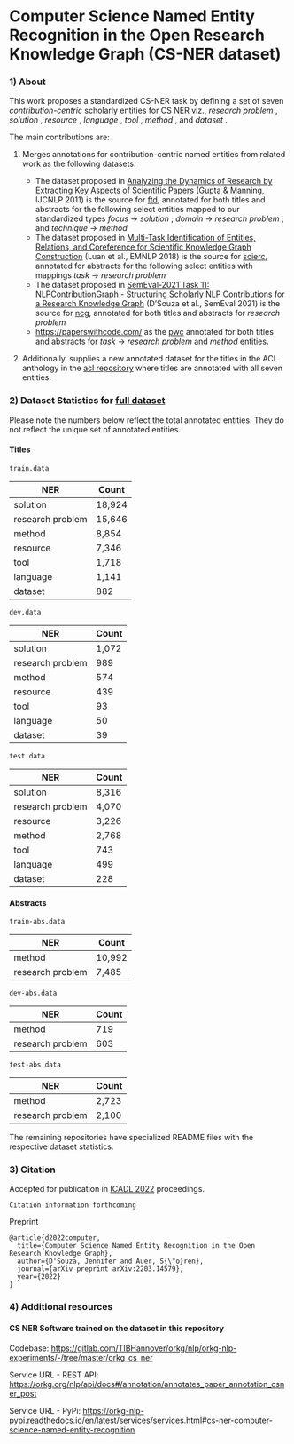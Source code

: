 # Computer Science Named Entity Recognition in the Open Research Knowledge Graph (CS-NER dataset)

### 1) About

This work proposes a standardized CS-NER task by defining a set of seven _contribution-centric_ scholarly
entities for CS NER viz., _research problem_ , _solution_ , _resource_ , _language_ ,
_tool_ , _method_ , and _dataset_ . 

The main contributions are:

1) Merges annotations for contribution-centric named entities from related work as the following datasets: 
   - The dataset proposed in [Analyzing the Dynamics of Research by Extracting Key Aspects of Scientific Papers](https://aclanthology.org/I11-1001/) (Gupta & Manning, IJCNLP 2011) is the source for [ftd](https://github.com/jd-coderepos/contributions-ner-cs/tree/main/ftd), annotated for both titles and abstracts for the following select entities mapped to our standardized types _focus_ -> _solution_ ; _domain_ -> _research problem_ ; and _technique_ -> _method_ 
   - The dataset proposed in [Multi-Task Identification of Entities, Relations, and Coreference for Scientific Knowledge Graph Construction](https://aclanthology.org/D18-1360/) (Luan et al., EMNLP 2018) is the source for [scierc](https://github.com/jd-coderepos/contributions-ner-cs/tree/main/scierc), annotated for abstracts for the following select entities with mappings _task_ -> _research problem_
   - The dataset proposed in [SemEval-2021 Task 11: NLPContributionGraph - Structuring Scholarly NLP Contributions for a Research Knowledge Graph](https://aclanthology.org/2021.semeval-1.44/) (D’Souza et al., SemEval 2021) is the source for [ncg](https://github.com/jd-coderepos/contributions-ner-cs/tree/main/ncg), annotated for both titles and abstracts for _research problem_
   - https://paperswithcode.com/ as the [pwc](https://github.com/jd-coderepos/contributions-ner-cs/tree/main/pwc) annotated for both titles and abstracts for _task_ -> _research problem_ and _method_ entities.

2) Additionally, supplies a new annotated dataset for the titles in the ACL anthology in the [acl repository](https://github.com/jd-coderepos/contributions-ner-cs/tree/main/acl) 
where titles are annotated with all seven entities.


### 2) Dataset Statistics for [full dataset](https://github.com/jd-coderepos/contributions-ner-cs/tree/main/full%20dataset)

Please note the numbers below reflect the total annotated entities. They do not reflect the unique set of annotated entities.

#### Titles

`train.data`

| NER | Count |
| --- | --- |
| solution | 18,924 |
| research problem | 15,646 |
| method | 8,854 |
| resource | 7,346 |
| tool | 1,718 |
| language | 1,141 |
| dataset | 882 |

`dev.data`

| NER | Count |
| --- | --- |
| solution | 1,072 |
| research problem | 989 |
| method | 574 |
| resource | 439 |
| tool | 93 |
| language | 50 |
| dataset | 39 |

`test.data`

| NER | Count |
| --- | --- |
| solution | 8,316 |
| research problem | 4,070 |
| resource | 3,226 |
| method | 2,768 |
| tool | 743 |
| language | 499 |
| dataset | 228 |

#### Abstracts

`train-abs.data`

| NER | Count |
| --- | --- |
| method | 10,992 |
| research problem | 7,485 |

`dev-abs.data`

| NER | Count |
| --- | --- |
| method | 719 |
| research problem | 603 |

`test-abs.data`

| NER | Count |
| --- | --- |
| method | 2,723 |
| research problem | 2,100 |

The remaining repositories have specialized README files with the respective dataset statistics.

### 3) Citation

Accepted for publication in [ICADL 2022](https://icadl.net/icadl2022/) proceedings.

`Citation information forthcoming`


Preprint

```
@article{d2022computer,
  title={Computer Science Named Entity Recognition in the Open Research Knowledge Graph},
  author={D'Souza, Jennifer and Auer, S{\"o}ren},
  journal={arXiv preprint arXiv:2203.14579},
  year={2022}
}
```

### 4) Additional resources

#### CS NER Software trained on the dataset in this repository

Codebase: https://gitlab.com/TIBHannover/orkg/nlp/orkg-nlp-experiments/-/tree/master/orkg_cs_ner

Service URL - REST API: https://orkg.org/nlp/api/docs#/annotation/annotates_paper_annotation_csner_post

Service URL - PyPi: https://orkg-nlp-pypi.readthedocs.io/en/latest/services/services.html#cs-ner-computer-science-named-entity-recognition 

